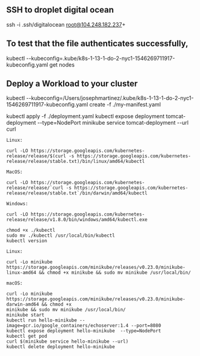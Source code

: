 ## SSH to droplet digital ocean
ssh -i .ssh/digitalocean root@104.248.182.237+

## To test that the file authenticates successfully,
kubectl --kubeconfig=.kube/k8s-1-13-1-do-2-nyc1-1546269711917-kubeconfig.yaml get nodes

## Deploy a Workload to your cluster
kubectl --kubeconfig=/Users/josephmartinez/.kube/k8s-1-13-1-do-2-nyc1-1546269711917-kubeconfig.yaml create -f ./my-manifest.yaml

kubectl apply -f ./deployment.yaml
kubectl expose deployment tomcat-deployment --type=NodePort
minikube service tomcat-deployment --url
curl <URL>


```
Linux:

curl -LO https://storage.googleapis.com/kubernetes-release/release/$(curl -s https://storage.googleapis.com/kubernetes-release/release/stable.txt)/bin/linux/amd64/kubectl

MacOS:

curl -LO https://storage.googleapis.com/kubernetes-release/release/`curl -s https://storage.googleapis.com/kubernetes-release/release/stable.txt`/bin/darwin/amd64/kubectl

Windows:

curl -LO https://storage.googleapis.com/kubernetes-release/release/v1.8.0/bin/windows/amd64/kubectl.exe

chmod +x ./kubectl
sudo mv ./kubectl /usr/local/bin/kubectl
kubectl version

Linux:

curl -Lo minikube https://storage.googleapis.com/minikube/releases/v0.23.0/minikube-linux-amd64 && chmod +x minikube && sudo mv minikube /usr/local/bin/

macOS:

curl -Lo minikube https://storage.googleapis.com/minikube/releases/v0.23.0/minikube-darwin-amd64 && chmod +x
minikube && sudo mv minikube /usr/local/bin/
minikube start
kubectl run hello-minikube --image=gcr.io/google_containers/echoserver:1.4 --port=8080
kubectl expose deployment hello-minikube  --type=NodePort
kubectl get pod
curl $(minikube service hello-minikube --url)
kubectl delete deployment hello-minikube
```
